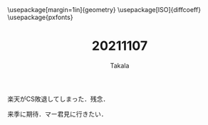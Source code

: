 ﻿---
title: 20211107
yesterday: 20211106
tomorrow: 20211108
days: 681
author: Takala
header-includes:
  - \usepackage[margin=1in]{geometry}
  - \usepackage[ISO]{diffcoeff}
  - \usepackage{pxfonts}
---



楽天がCS敗退してしまった．残念．

来季に期待．マー君見に行きたい．

